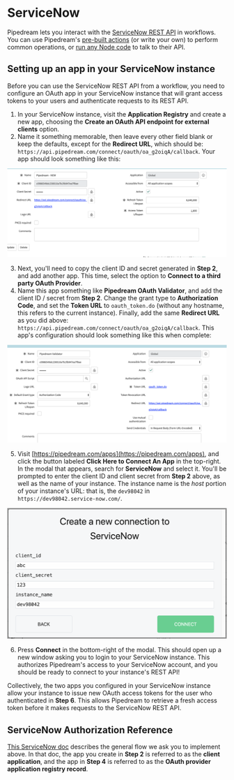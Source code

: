 # ServiceNow

Pipedream lets you interact with the [ServiceNow REST API](https://docs.servicenow.com/bundle/orlando-application-development/page/build/applications/concept/api-rest.html) in workflows. You can use Pipedream's [pre-built actions](/workflows/steps/actions/) (or write your own) to perform common operations, or [run any Node code](/workflows/steps/code/) to talk to their API.

## Setting up an app in your ServiceNow instance

Before you can use the ServiceNow REST API from a workflow, you need to configure an OAuth app in your ServiceNow instance that will grant access tokens to your users and authenticate requests to its REST API.

1. In your ServiceNow instance, visit the **Application Registry** and create a new app, choosing the **Create an OAuth API endpoint for external clients** option.
2. Name it something memorable, then leave every other field blank or keep the defaults, except for the **Redirect URL**, which should be: `https://api.pipedream.com/connect/oauth/oa_g2oiqA/callback`. Your app should look something like this:

<div>
<img alt="ServiceNow OAuth app config" src="./images/oauth-app-config.png">
</div>

3. Next, you'll need to copy the client ID and secret generated in **Step 2**, and add another app. This time, select the option to **Connect to a third party OAuth Provider**.
4. Name this app something like **Pipedream OAuth Validator**, and add the client ID / secret from **Step 2**. Change the grant type to **Authorization Code**, and set the **Token URL** to `oauth_token.do` (without any hostname, this refers to the current instance). Finally, add the same **Redirect URL** as you did above: `https://api.pipedream.com/connect/oauth/oa_g2oiqA/callback`. This app's configuration should look something like this when complete:

<div>
<img alt="ServiceNow OAuth validator app config" src="./images/oauth-validator-config.png">
</div>

5. Visit [https://pipedream.com/apps](https://pipedream.com/apps), and click the button labeled **Click Here to Connect An App** in the top-right. In the modal that appears, search for **ServiceNow** and select it. You'll be prompted to enter the client ID and client secret from **Step 2** above, as well as the name of your instance. The instance name is the _host_ portion of your instance's URL: that is, the `dev98042` in `https://dev98042.service-now.com/`.

<div>
<img alt="Pipedream app config" width="600" src="./images/pipedream-app-config.png">
</div>

6. Press **Connect** in the bottom-right of the modal. This should open up a new window asking you to login to your ServiceNow instance. This authorizes Pipedream's access to your ServiceNow account, and you should be ready to connect to your instance's REST API!

Collectively, the two apps you configured in your ServiceNow instance allow your instance to issue new OAuth access tokens for the user who authenticated in **Step 6**. This allows Pipedream to retrieve a fresh access token before it makes requests to the ServiceNow REST API.

## ServiceNow Authorization Reference

[This ServiceNow doc](https://docs.servicenow.com/bundle/orlando-platform-administration/page/administer/security/concept/c_OAuthAuthorizationCodeFlow.html) describes the general flow we ask you to implement above. In that doc, the app you create in **Step 2** is referred to as the **client application**, and the app in **Step 4** is referred to as the **OAuth provider application registry record**.
